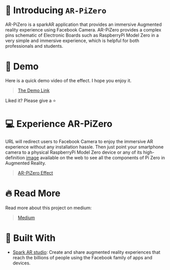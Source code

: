 # 👋 Introducing `AR-PiZero`
AR-PiZero is a sparkAR application that provides an immersive Augmented reality experience using Facebook Camera. AR-PiZero provides a complex pins schematic of Electronic Boards such as RaspberryPi Model Zero in a very simple and immersive experience, which is helpful for both professionals and students.

# 🚀 Demo
Here is a quick demo video of the effect. I hope you enjoy it.

> [The Demo Link](https://www.youtube.com/watch?v=FrIwxU_Zrhs)

Liked it? Please give a ⭐️

# 💻 Experience AR-PiZero
URL will redirect users to Facebook Camera to enjoy the immersive AR experience without any installation hassle. Then just point your smartphone camera to a physical RaspberryPi Model Zero device or any of its high-definition [image](https://github.com/ashleymavericks/AR-PiZero/blob/main/textures/RespberryPi-removebg-preview.png) available on the web to see all the components of Pi Zero in Augmented Reality.

> [AR-PiZero Effect](https://www.facebook.com/fbcameraeffects/tryit/638474867603874/)

# 🔥 Read More
Read more about this project on medium:
> [Medium](https://link.medium.com/kLrcLXO1BZ)

# 🍔 Built With
- [Spark AR studio](https://sparkar.facebook.com/ar-studio/): Create and share augmented reality experiences that reach the billions of people using the Facebook family of apps and devices.







